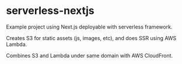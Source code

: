 # serverless-nextjs


Example project using Next.js deployable with serverless framework.

Creates S3 for static assets (js, images, etc), and does SSR using AWS Lambda.

Combines S3 and Lambda under same domain with AWS CloudFront.
